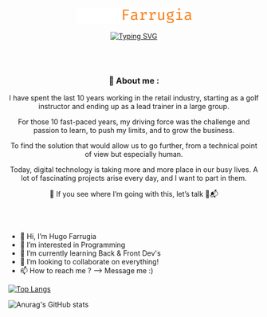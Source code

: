 <p align="center">
  <a href="https://github.com/Farhugz">
    <img src="https://github.com/Farhugz/Farhugz/blob/b24290a1dd8e9387b490962565fea0d30658075b/1342.png" alt="Hugo Farrugia" /></a>
</p>

<p align="center">
<a href="https://git.io/typing-svg"><img src="https://readme-typing-svg.herokuapp.com?font=Fira+Code&size=24&pause=1000&color=F78729&center=true&vCenter=true&width=635&lines=Full-Stack+web+and+app+developer;Always+learning+new+things;Simply+passionate+.+.+." alt="Typing SVG" /></a>
</p>

<br />
<br />

<h3 align="center">🔎 About me :</h3>
<p align="center">I have spent the last 10 years working in the retail industry, starting as a golf instructor and ending up as a lead trainer in a large group.</p>

<p align="center">For those 10 fast-paced years, my driving force was the challenge and passion to learn, to push my limits, and to grow the business.</p>
<p align="center">To find the solution that would allow us to go further, from a technical point of view but especially human.</p>

<p align="center">Today, digital technology is taking more and more place in our busy lives. A lot of fascinating projects arise every day, and I want to part in them.</p>

<p align="center">👀 If you see where I’m going with this, let’s talk 🙂📬</p>

<br />
<br />



- 👋 Hi, I’m Hugo Farrugia
- 👀 I’m interested in Programming 
- 🌱 I’m currently learning Back & Front Dev's
- 💞️ I’m looking to collaborate on everything!
- 📫 How to reach me ? --> Message me :)

[![Top Langs](https://github-readme-stats.vercel.app/api/top-langs/?username=farhugz&layout=compact)](https://github.com/farhugz/github-readme-stats)

![Anurag's GitHub stats](https://github-readme-stats.vercel.app/api?username=farhugz&show_icons=true&theme=codeSTACKr)
